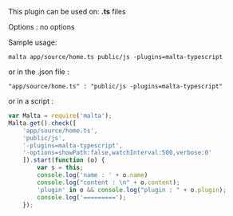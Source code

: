 This plugin can be used on: **.ts** files

Options : no options  

Sample usage:  
```
malta app/source/home.ts public/js -plugins=malta-typescript
```
or in the .json file :
```
"app/source/home.ts" : "public/js -plugins=malta-typescript"
```
or in a script : 
``` js
var Malta = require('malta');
Malta.get().check([
    'app/source/home.ts',
    'public/js',
    '-plugins=malta-typescript',
    '-options=showPath:false,watchInterval:500,verbose:0'
    ]).start(function (o) {
        var s = this;
        console.log('name : ' + o.name)
        console.log("content : \n" + o.content);
        'plugin' in o && console.log("plugin : " + o.plugin);
        console.log('=========');
    });
```
